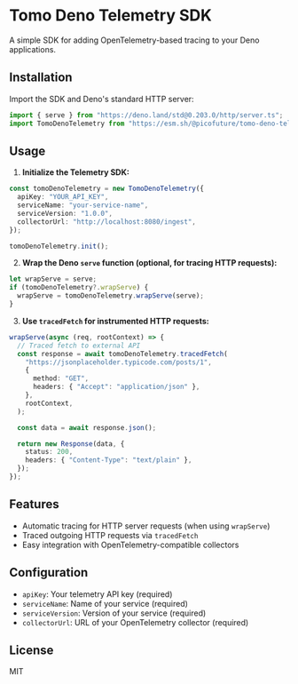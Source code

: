 # Tomo Deno Telemetry SDK

A simple SDK for adding OpenTelemetry-based tracing to your Deno applications.

## Installation

Import the SDK and Deno's standard HTTP server:

```ts
import { serve } from "https://deno.land/std@0.203.0/http/server.ts";
import TomoDenoTelemetry from "https://esm.sh/@picofuture/tomo-deno-telemetry-sdk@0.1.14";
```

## Usage

1. **Initialize the Telemetry SDK:**

```ts
const tomoDenoTelemetry = new TomoDenoTelemetry({
  apiKey: "YOUR_API_KEY",
  serviceName: "your-service-name",
  serviceVersion: "1.0.0",
  collectorUrl: "http://localhost:8080/ingest",
});

tomoDenoTelemetry.init();
```

2. **Wrap the Deno `serve` function (optional, for tracing HTTP requests):**

```ts
let wrapServe = serve;
if (tomoDenoTelemetry?.wrapServe) {
  wrapServe = tomoDenoTelemetry.wrapServe(serve);
}
```

3. **Use `tracedFetch` for instrumented HTTP requests:**

```ts
wrapServe(async (req, rootContext) => {
  // Traced fetch to external API
  const response = await tomoDenoTelemetry.tracedFetch(
    "https://jsonplaceholder.typicode.com/posts/1",
    {
      method: "GET",
      headers: { "Accept": "application/json" },
    },
    rootContext,
  );

  const data = await response.json();

  return new Response(data, {
    status: 200,
    headers: { "Content-Type": "text/plain" },
  });
});
```

## Features
- Automatic tracing for HTTP server requests (when using `wrapServe`)
- Traced outgoing HTTP requests via `tracedFetch`
- Easy integration with OpenTelemetry-compatible collectors

## Configuration
- `apiKey`: Your telemetry API key (required)
- `serviceName`: Name of your service (required)
- `serviceVersion`: Version of your service (required)
- `collectorUrl`: URL of your OpenTelemetry collector (required)

## License
MIT
